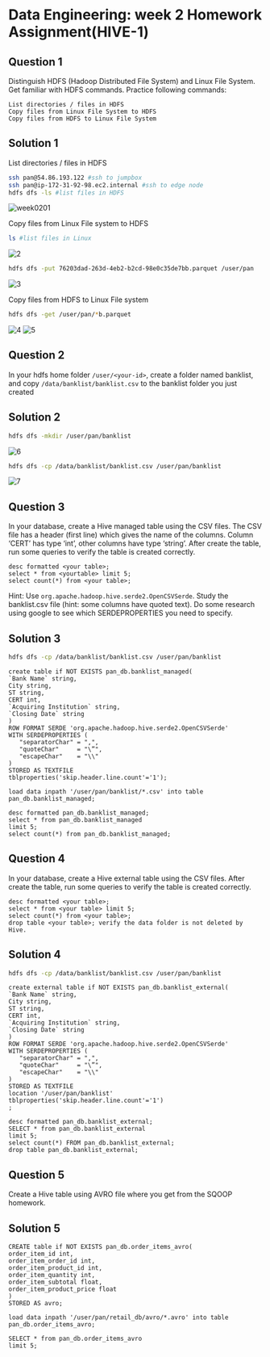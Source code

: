 # Data Engineering: week 2 Homework Assignment(HIVE-1)

## Question 1

Distinguish HDFS (Hadoop Distributed File System) and Linux File System. Get familiar with HDFS commands. Practice following commands:

```
List directories / files in HDFS
Copy files from Linux File System to HDFS
Copy files from HDFS to Linux File System
```

## Solution 1

List directories / files in HDFS

```bash
ssh pan@54.86.193.122 #ssh to jumpbox 
ssh pan@ip-172-31-92-98.ec2.internal #ssh to edge node
hdfs dfs -ls #list files in HDFS
```

![week0201](https://github.com/PAN-0921/ascending-hw/blob/master/pictures/week02-01.jpg)


Copy files from Linux File system to HDFS
```bash
ls #list files in Linux
```
![2](https://github.com/PAN-0921/ascending-hw/blob/master/pictures/2.jpg)

```bash
hdfs dfs -put 76203dad-263d-4eb2-b2cd-98e0c35de7bb.parquet /user/pan 
```

![3](https://github.com/PAN-0921/ascending-hw/blob/master/pictures/3.jpg)

Copy files from HDFS to Linux File system
```bash
hdfs dfs -get /user/pan/*b.parquet
```
![4](https://github.com/PAN-0921/ascending-hw/blob/master/pictures/4.jpg)
![5](https://github.com/PAN-0921/ascending-hw/blob/master/pictures/5.jpg)


## Question 2
In your hdfs home folder `/user/<your-id>`, create a folder named banklist, and copy `/data/banklist/banklist.csv` to the banklist folder you just created

## Solution 2
```bash
hdfs dfs -mkdir /user/pan/banklist
```
![6](https://github.com/PAN-0921/ascending-hw/blob/master/pictures/6.jpg)

```bash
hdfs dfs -cp /data/banklist/banklist.csv /user/pan/banklist
```
![7](https://github.com/PAN-0921/ascending-hw/blob/master/pictures/7.jpg)


## Question 3
In your database, create a Hive managed table using the CSV files. The CSV file has a header (first line) which gives the name of the columns. Column ‘CERT’ has type ‘int’, other columns have type ‘string’. After create the table, run some queries to verify the table is created correctly. 
```
desc formatted <your table>; 
select * from <yourtable> limit 5; 
select count(*) from <your table>;
```
Hint: Use `org.apache.hadoop.hive.serde2.OpenCSVSerde`. Study the banklist.csv file (hint: some columns have quoted text). Do some research using google to see which SERDEPROPERTIES you need to specify.
## Solution 3
```bash
hdfs dfs -cp /data/banklist/banklist.csv /user/pan/banklist
```
```
create table if NOT EXISTS pan_db.banklist_managed(
`Bank Name` string,
City string,
ST string,
CERT int,
`Acquiring Institution` string,
`Closing Date` string
)
ROW FORMAT SERDE 'org.apache.hadoop.hive.serde2.OpenCSVSerde'
WITH SERDEPROPERTIES (
   "separatorChar" = ",", 
   "quoteChar"     = "\”", 
   "escapeChar"    = "\\" 
) 
STORED AS TEXTFILE 
tblproperties('skip.header.line.count'='1');

load data inpath '/user/pan/banklist/*.csv' into table pan_db.banklist_managed;

desc formatted pan_db.banklist_managed;
select * from pan_db.banklist_managed
limit 5;
select count(*) from pan_db.banklist_managed;
```

## Question 4
In your database, create a Hive external table using the CSV files. After create the table, run some queries to verify the table is created correctly. 
```
desc formatted <your table>;
select * from <your table> limit 5;
select count(*) from <your table>;
drop table <your table>; verify the data folder is not deleted by Hive.
```
## Solution 4
```bash
hdfs dfs -cp /data/banklist/banklist.csv /user/pan/banklist
```
```
create external table if NOT EXISTS pan_db.banklist_external(
`Bank Name` string,
City string,
ST string,
CERT int,
`Acquiring Institution` string,
`Closing Date` string
)
ROW FORMAT SERDE 'org.apache.hadoop.hive.serde2.OpenCSVSerde'
WITH SERDEPROPERTIES (
   "separatorChar" = ",", 
   "quoteChar"     = "\”", 
   "escapeChar"    = "\\"
) 
STORED AS TEXTFILE 
location '/user/pan/banklist'
tblproperties('skip.header.line.count'='1')
;

desc formatted pan_db.banklist_external;
SELECT * from pan_db.banklist_external
limit 5;
select count(*) FROM pan_db.banklist_external;
drop table pan_db.banklist_external;
```
## Question 5
Create a Hive table using AVRO file where you get from the SQOOP homework.

## Solution 5
```
CREATE table if NOT EXISTS pan_db.order_items_avro(
order_item_id int,
order_item_order_id int,
order_item_product_id int,
order_item_quantity int,
order_item_subtotal float,
order_item_product_price float
)
STORED AS avro;

load data inpath '/user/pan/retail_db/avro/*.avro' into table pan_db.order_items_avro;

SELECT * from pan_db.order_items_avro
limit 5;
```

